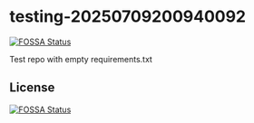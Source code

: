 # testing-20250709200940092
[![FOSSA Status](https://app.fossa.com/api/projects/git%2Bgithub.com%2Fkirogum%2Ftesting-20250709200940092.svg?type=shield)](https://app.fossa.com/projects/git%2Bgithub.com%2Fkirogum%2Ftesting-20250709200940092?ref=badge_shield)

Test repo with empty requirements.txt


## License
[![FOSSA Status](https://app.fossa.com/api/projects/git%2Bgithub.com%2Fkirogum%2Ftesting-20250709200940092.svg?type=large)](https://app.fossa.com/projects/git%2Bgithub.com%2Fkirogum%2Ftesting-20250709200940092?ref=badge_large)
